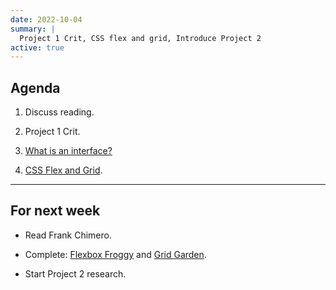 ```yaml
---
date: 2022-10-04
summary: |
  Project 1 Crit, CSS flex and grid, Introduce Project 2
active: true
---
```


## Agenda

1. Discuss reading.
  
2. Project 1 Crit.

3. [What is an interface?](https://docs.google.com/presentation/d/1dO5V-ENzgWkrZLzq7QhdAyjXKOkKIqz6-tXQ7rwxeZo/edit?usp=sharing)
   
4. [CSS Flex and Grid](https://docs.google.com/presentation/d/1In2rax06g4nSU2tuxI0cLWgzCVvaU72b4s_vrMwBHbA/edit?usp=sharing).


------------



## For next week


* Read Frank Chimero.

* Complete: [Flexbox Froggy](https://flexboxfroggy.com/) and [Grid Garden](https://cssgridgarden.com/).

* Start Project 2 research.